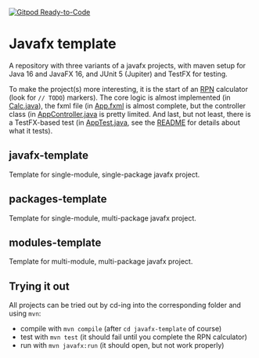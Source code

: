 [![Gitpod Ready-to-Code](https://img.shields.io/badge/Gitpod-Ready--to--Code-blue?logo=gitpod)](https://gitpod.stud.ntnu.no/#https://gitlab.stud.idi.ntnu.no/it1901/javafx-template)
# Javafx template

A repository with three variants of a javafx projects, with maven setup for Java 16 and JavaFX 16, and JUnit 5 (Jupiter) and TestFX for testing.

To make the project(s) more interesting, it is the start of an [RPN](https://en.wikipedia.org/wiki/Reverse_Polish_notation) calculator (look for `// TODO`) markers). The core logic is almost implemented (in [Calc.java](javafx-template/src/main/java/app/Calc.java)), the fxml file (in [App.fxml](javafx-template/src/main/resources/app/App.fxml) is almost complete, but the controller class (in [AppController.java](javafx-template/src/main/java/app/AppController.java) is pretty limited. And last, but not least, there is a TestFX-based test (in [AppTest.java](javafx-template/src/test/java/app/AppTest.java), see the [README](javafx-template/src/test/java/app/README.md) for details about what it tests).

## javafx-template

Template for  single-module, single-package javafx project.

## packages-template

Template for  single-module, multi-package javafx project.

## modules-template

Template for  multi-module, multi-package javafx project.

## Trying it out

All projects can be tried out by cd-ing into the corresponding folder and using `mvn`:

- compile with `mvn compile` (after `cd javafx-template` of course)
- test with `mvn test` (it should fail until you complete the RPN calculator)
- run with `mvn javafx:run` (it should open, but not work properly)
